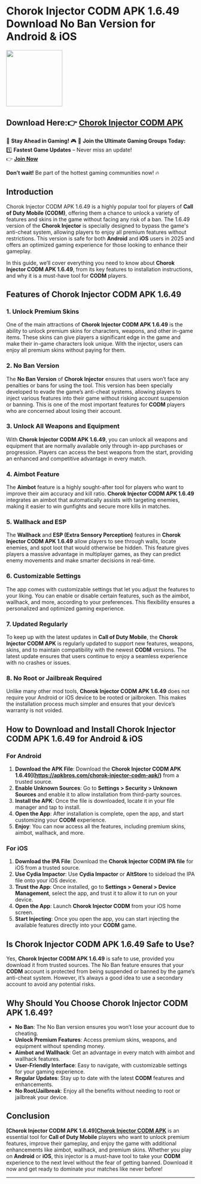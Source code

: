 # Chorok Injector CODM APK 1.6.49 Download No Ban Version for Android & iOS

<img src="https://github.com/user-attachments/assets/65d31f7d-fe8b-4506-a0c1-c20a20bfe83c" width="150" />

## Download Here:👉 [Chorok Injector CODM APK](https://apkbros.com/chorok-injector-codm-apk/) 
🚀 **Stay Ahead in Gaming!** 🎮
📢 **Join the Ultimate Gaming Groups Today:**  
1️⃣ **Fastest Game Updates** – Never miss an update!  
👉 [**Join Now**](https://t.me/apkbros_official)

**Don’t wait!** Be part of the hottest gaming communities now! 🔥

## Introduction
Chorok Injector CODM APK 1.6.49 is a highly popular tool for players of **Call of Duty Mobile (CODM)**, offering them a chance to unlock a variety of features and skins in the game without facing any risk of a ban. The 1.6.49 version of the **Chorok Injector** is specially designed to bypass the game's anti-cheat system, allowing players to enjoy all premium features without restrictions. This version is safe for both **Android** and **iOS** users in 2025 and offers an optimized gaming experience for those looking to enhance their gameplay.

In this guide, we’ll cover everything you need to know about **Chorok Injector CODM APK 1.6.49**, from its key features to installation instructions, and why it is a must-have tool for **CODM** players.

## Features of Chorok Injector CODM APK 1.6.49

### 1. **Unlock Premium Skins**
One of the main attractions of **Chorok Injector CODM APK 1.6.49** is the ability to unlock premium skins for characters, weapons, and other in-game items. These skins can give players a significant edge in the game and make their in-game characters look unique. With the injector, users can enjoy all premium skins without paying for them.

### 2. **No Ban Version**
The **No Ban Version** of **Chorok Injector** ensures that users won’t face any penalties or bans for using the tool. This version has been specially developed to evade the game’s anti-cheat systems, allowing players to inject various features into their game without risking account suspension or banning. This is one of the most important features for **CODM** players who are concerned about losing their account.

### 3. **Unlock All Weapons and Equipment**
With **Chorok Injector CODM APK 1.6.49**, you can unlock all weapons and equipment that are normally available only through in-app purchases or progression. Players can access the best weapons from the start, providing an enhanced and competitive advantage in every match.

### 4. **Aimbot Feature**
The **Aimbot** feature is a highly sought-after tool for players who want to improve their aim accuracy and kill ratio. **Chorok Injector CODM APK 1.6.49** integrates an aimbot that automatically assists with targeting enemies, making it easier to win gunfights and secure more kills in matches.

### 5. **Wallhack and ESP**
The **Wallhack** and **ESP (Extra Sensory Perception)** features in **Chorok Injector CODM APK 1.6.49** allow players to see through walls, locate enemies, and spot loot that would otherwise be hidden. This feature gives players a massive advantage in multiplayer games, as they can predict enemy movements and make smarter decisions in real-time.

### 6. **Customizable Settings**
The app comes with customizable settings that let you adjust the features to your liking. You can enable or disable certain features, such as the aimbot, wallhack, and more, according to your preferences. This flexibility ensures a personalized and optimized gaming experience.

### 7. **Updated Regularly**
To keep up with the latest updates in **Call of Duty Mobile**, the **Chorok Injector CODM APK** is regularly updated to support new features, weapons, skins, and to maintain compatibility with the newest **CODM** versions. The latest update ensures that users continue to enjoy a seamless experience with no crashes or issues.

### 8. **No Root or Jailbreak Required**
Unlike many other mod tools, **Chorok Injector CODM APK 1.6.49** does not require your Android or iOS device to be rooted or jailbroken. This makes the installation process much simpler and ensures that your device’s warranty is not voided.

## How to Download and Install Chorok Injector CODM APK 1.6.49 for Android & iOS

### For Android
1. **Download the APK File**: Download the **Chorok Injector CODM APK 1.6.49](https://apkbros.com/chorok-injector-codm-apk/)** from a trusted source.
2. **Enable Unknown Sources**: Go to **Settings > Security > Unknown Sources** and enable it to allow installation from third-party sources.
3. **Install the APK**: Once the file is downloaded, locate it in your file manager and tap to install.
4. **Open the App**: After installation is complete, open the app, and start customizing your **CODM** experience.
5. **Enjoy**: You can now access all the features, including premium skins, aimbot, wallhack, and more.

### For iOS
1. **Download the IPA File**: Download the **Chorok Injector CODM IPA file** for iOS from a trusted source.
2. **Use Cydia Impactor**: Use **Cydia Impactor** or **AltStore** to sideload the IPA file onto your iOS device.
3. **Trust the App**: Once installed, go to **Settings > General > Device Management**, select the app, and trust it to allow it to run on your device.
4. **Open the App**: Launch **Chorok Injector CODM** from your iOS home screen.
5. **Start Injecting**: Once you open the app, you can start injecting the available features directly into your **CODM** game.

## Is Chorok Injector CODM APK 1.6.49 Safe to Use?

Yes, **Chorok Injector CODM APK 1.6.49** is safe to use, provided you download it from trusted sources. The No Ban feature ensures that your **CODM** account is protected from being suspended or banned by the game’s anti-cheat system. However, it’s always a good idea to use a secondary account to avoid any potential risks.

## Why Should You Choose Chorok Injector CODM APK 1.6.49?

- **No Ban**: The No Ban version ensures you won’t lose your account due to cheating.
- **Unlock Premium Features**: Access premium skins, weapons, and equipment without spending money.
- **Aimbot and Wallhack**: Get an advantage in every match with aimbot and wallhack features.
- **User-Friendly Interface**: Easy to navigate, with customizable settings for your gaming experience.
- **Regular Updates**: Stay up to date with the latest **CODM** features and enhancements.
- **No Root/Jailbreak**: Enjoy all the benefits without needing to root or jailbreak your device.

## Conclusion
**[Chorok Injector CODM APK 1.6.49][Chorok Injector CODM APK](https://apkbros.com/chorok-injector-codm-apk/)** is an essential tool for **Call of Duty Mobile** players who want to unlock premium features, improve their gameplay, and enjoy the game with additional enhancements like aimbot, wallhack, and premium skins. Whether you play on **Android** or **iOS**, this injector is a must-have tool to take your **CODM** experience to the next level without the fear of getting banned. Download it now and get ready to dominate your matches like never before!

---
